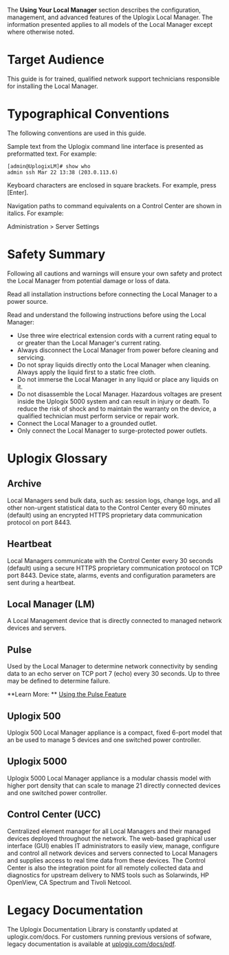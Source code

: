 <!-- 5.4 -->
<!-- Description: This document contains a description of the configuration, management, and advanced features of the Uplogix Local Manager. -->

The **Using Your Local Manager** section describes the configuration, management, and advanced features of the Uplogix Local Manager. The information presented applies to all models of the Local Manager except where otherwise noted.

# Target Audience

This guide is for trained, qualified network support technicians responsible for installing the Local Manager.

# Typographical Conventions

The following conventions are used in this guide.

Sample text from the Uplogix command line interface is presented as preformatted text. For example:

```
[admin@UplogixLM]# show who
admin ssh Mar 22 13:38 (203.0.113.6)
```

Keyboard characters are enclosed in square brackets. For example, press [Enter].

Navigation paths to command equivalents on a Control Center are shown in italics. For example:

<div class='ucc' />Administration > Server Settings</div>

# Safety Summary

Following all cautions and warnings will ensure your own safety and protect the Local Manager from potential damage or loss of data.

<div class='warning' />Read all installation instructions before connecting the Local Manager to a power source.</div>

Read and understand the following instructions before using the Local Manager:

* Use three wire electrical extension cords with a current rating equal to or greater than the Local Manager's current rating.
* Always disconnect the Local Manager from power before cleaning and servicing.
* Do not spray liquids directly onto the Local Manager when cleaning. Always apply the liquid first to a static free cloth.
* Do not immerse the Local Manager in any liquid or place any liquids on it.
* Do not disassemble the Local Manager. Hazardous voltages are present inside the Uplogix 5000 system and can result in injury or death. To reduce the risk of shock and to maintain the warranty on the device, a qualified technician must perform service or repair work.
* Connect the Local Manager to a grounded outlet. 
* Only connect the Local Manager to surge-protected power outlets.

# Uplogix Glossary

## Archive

Local Managers send bulk data, such as: session logs, change logs, and all other non-urgent statistical data to the Control Center every 60 minutes (default) using an encrypted HTTPS proprietary data communication protocol on port 8443.

## Heartbeat

Local Managers communicate with the Control Center every 30 seconds (default) using a secure HTTPS proprietary communication protocol on TCP port 8443. Device state, alarms, events and configuration parameters are sent during a heartbeat.

## Local Manager (LM)

A Local Management device that is directly connected to managed network devices and servers.

## Pulse

Used by the Local Manager to determine network connectivity by sending data to an echo server on TCP port 7 (echo) every 30 seconds. Up to three may be defined to determine failure.

**Learn More: ** [Using the Pulse Feature](http://uplogix.com/docs/local-manager-user-guide/out-of-band-configuration/using-the-pulse-feature)

## Uplogix 500

Uplogix 500 Local Manager appliance is a compact, fixed 6-port model that an be used to manage 5 devices and one switched power controller.

## Uplogix 5000

Uplogix 5000 Local Manager appliance is a modular chassis model with higher port density that can scale to manage 21 directly connected devices and one switched power controller.

## Control Center (UCC)

Centralized element manager for all Local Managers and their managed devices deployed throughout the network. The web-based graphical user interface (GUI) enables IT administrators to easily view, manage, configure and control all network devices and servers connected to Local Managers and supplies access to real time data from these devices. The Control Center is also the integration point for all remotely collected data and diagnostics for upstream delivery to NMS tools such as Solarwinds, HP OpenView, CA Spectrum and Tivoli Netcool.

# Legacy Documentation

The Uplogix Documentation Library is constantly updated at uplogix.com/docs. For customers running previous versions of sofware, legacy documentation is available at [uplogix.com/docs/pdf](/docs/pdf/).
